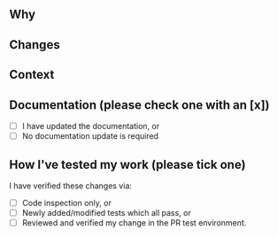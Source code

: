<!-- Do comments actually work? woah -->

## Why

<!-- What is the ticket ID relating to this change? -->
<!-- If there is no ticket ID? why not? -->

## Changes

<!-- Describe what is changed by this pull request. -->

## Context

<!-- Describe why you're making these changes and what things are affected that might need specific testing. -->

## Documentation (please check one with an [x])

- [ ] I have updated the documentation, or
- [ ] No documentation update is required

## How I've tested my work (please tick one)

I have verified these changes via:

- [ ] Code inspection only, or
- [ ] Newly added/modified tests which all pass, or
- [ ] Reviewed and verified my change in the PR test environment.

<!-- This was shamelessly adapted from: https://github.com/renovatebot/renovate/edit/main/.github/pull_request_template.md -->

